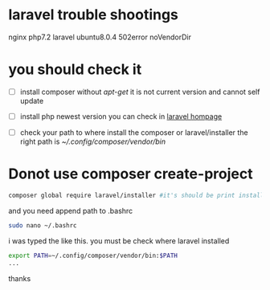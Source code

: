 # laravel trouble shootings
nginx php7.2 laravel ubuntu8.0.4 502error noVendorDir

# you should check it

- [ ] install composer without *apt-get* it is not current version and cannot self update
- [ ] install php newest version you can check in [laravel hompage](https://laravel.com/docs/5.7)
- [ ] check your path to where install the composer or laravel/installer the right path is *~/.config/composer/vendor/bin*


# Donot use composer create-project

```bash
composer global require laravel/installer #it's should be print install location
```
and you need append path to .bashrc

```bash
sudo nano ~/.bashrc
```

i was typed the like this. you must be check where laravel installed

```bash
export PATH=~/.config/composer/vendor/bin:$PATH
...
```

thanks

